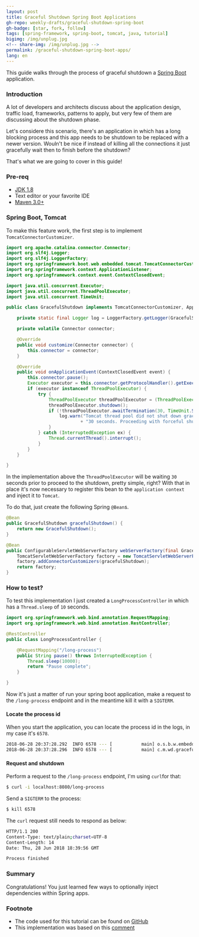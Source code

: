 ```yaml
---
layout: post
title: Graceful Shutdown Spring Boot Applications
gh-repo: weekly-drafts/graceful-shutdown-spring-boot
gh-badge: [star, fork, follow]
tags: [spring-framework, spring-boot, tomcat, java, tutorial]
bigimg: /img/unplug.jpg
<!-- share-img: /img/unplug.jpg -->
permalink: /graceful-shutdown-spring-boot-apps/
lang: en
---
```


This guide walks through the process of graceful shutdown a [Spring Boot](https://spring.io/projects/spring-boot)
application.

### Introduction

A lot of developers and architects discuss about the application design, traffic load, frameworks, patterns 
to apply, but very few of them are discussing about the shutdown phase.

Let's considere this scenario, there's an application in which has a long blocking process and this app needs
to be shutdown to be replaced with a newer version. Wouln't be nice if instead of killing all the connections
it just gracefully wait then to finish before the shutdown?

That's what we are going to cover in this guide!

### Pre-req

 - [JDK 1.8](http://www.oracle.com/technetwork/java/javase/downloads/index.html)
 - Text editor or your favorite IDE
 - [Maven 3.0+](https://maven.apache.org/download.cgi)

### Spring Boot, Tomcat 

To make this feature work, the first step is to implement `TomcatConnectorCustomizer`.

```java
import org.apache.catalina.connector.Connector;
import org.slf4j.Logger;
import org.slf4j.LoggerFactory;
import org.springframework.boot.web.embedded.tomcat.TomcatConnectorCustomizer;
import org.springframework.context.ApplicationListener;
import org.springframework.context.event.ContextClosedEvent;

import java.util.concurrent.Executor;
import java.util.concurrent.ThreadPoolExecutor;
import java.util.concurrent.TimeUnit;

public class GracefulShutdown implements TomcatConnectorCustomizer, ApplicationListener<ContextClosedEvent> {

    private static final Logger log = LoggerFactory.getLogger(GracefulShutdown.class);

    private volatile Connector connector;

    @Override
    public void customize(Connector connector) {
        this.connector = connector;
    }

    @Override
    public void onApplicationEvent(ContextClosedEvent event) {
        this.connector.pause();
        Executor executor = this.connector.getProtocolHandler().getExecutor();
        if (executor instanceof ThreadPoolExecutor) {
            try {
                ThreadPoolExecutor threadPoolExecutor = (ThreadPoolExecutor) executor;
                threadPoolExecutor.shutdown();
                if (!threadPoolExecutor.awaitTermination(30, TimeUnit.SECONDS)) {
                    log.warn("Tomcat thread pool did not shut down gracefully within "
                            + "30 seconds. Proceeding with forceful shutdown");
                }
            } catch (InterruptedException ex) {
                Thread.currentThread().interrupt();
            }
        }
    }

}
```

In the implementation above the `ThreadPoolExecutor` will be waiting `30` seconds prior to proceed to the shutdown, pretty simple, right?
With that in place it's now necessary to register this bean to the `application context` and inject it to `Tomcat`.

To do that, just create the following Spring `@Bean`s.

```java
@Bean
public GracefulShutdown gracefulShutdown() {
    return new GracefulShutdown();
}

@Bean
public ConfigurableServletWebServerFactory webServerFactory(final GracefulShutdown gracefulShutdown) {
    TomcatServletWebServerFactory factory = new TomcatServletWebServerFactory();
    factory.addConnectorCustomizers(gracefulShutdown);
    return factory;
}
```

### How to test?

To test this implementation I just created a `LongProcessController` in which has a `Thread.sleep` of `10` seconds.

```java
import org.springframework.web.bind.annotation.RequestMapping;
import org.springframework.web.bind.annotation.RestController;

@RestController
public class LongProcessController {

    @RequestMapping("/long-process")
    public String pause() throws InterruptedException {
        Thread.sleep(10000);
        return "Pause complete";
    }

}
```

Now it's just a matter of run your spring boot application, make a request to the `/long-process` endpoint
and in the meantime kill it with a `SIGTERM`.

#### Locate the process id

When you start the application, you can locate the process id in the logs, in my case it's `6578`.

```bash
2018-06-28 20:37:28.292  INFO 6578 --- [           main] o.s.b.w.embedded.tomcat.TomcatWebServer  : Tomcat started on port(s): 8080 (http) with context path ''
2018-06-28 20:37:28.296  INFO 6578 --- [           main] c.m.wd.gracefulshutdown.Application      : Started Application in 2.158 seconds (JVM running for 2.591)
```

#### Request and shutdown

Perform a request to the `/long-process` endpoint, I'm using `curl`for that:

```bash
$ curl -i localhost:8080/long-process
```

Send a `SIGTERM` to the process:

```bash
$ kill 6578
```

The `curl` request still needs to respond as below:

```bash
HTTP/1.1 200
Content-Type: text/plain;charset=UTF-8
Content-Length: 14
Date: Thu, 28 Jun 2018 18:39:56 GMT

Process finished
```

### Summary
Congratulations! You just learned few ways to optionally inject dependencies within Spring apps.

### Footnote
  - The code used for this tutorial can be found on [GitHub](https://github.com/weekly-drafts/graceful-shutdown-spring-boot)
  - This implementation was based on this [comment](https://github.com/spring-projects/spring-boot/issues/4657#issuecomment-161354811)
